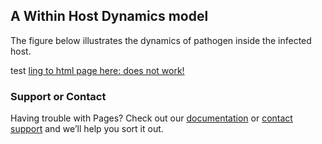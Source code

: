 ## A Within Host Dynamics model

The figure below illustrates the dynamics of pathogen inside the infected host.

test
[ling to html page here: does not work!](http://jferdy.github.io/WHD_fig3D/3Dfigure.html)

### Support or Contact

Having trouble with Pages? Check out our [documentation](https://docs.github.com/categories/github-pages-basics/) or [contact support](https://github.com/contact) and we’ll help you sort it out.

